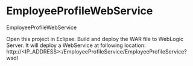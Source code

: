 EmployeeProfileWebService
=========================

EmployeeProfileWebService

Open this project in Eclipse. Build and deploy the WAR file to WebLogic Server. It will deploy a WebService at following location:
http://<IP_ADDRESS>:<PORT>/EmployeeProfileService/EmployeeProfileService?wsdl
